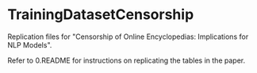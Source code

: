 # TrainingDatasetCensorship
Replication files for "Censorship of Online Encyclopedias: Implications for NLP Models".

Refer to 0.README for instructions on replicating the tables in the paper.
